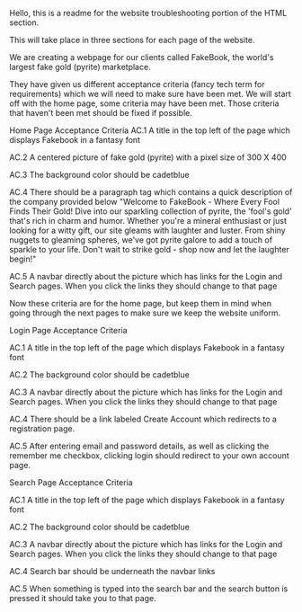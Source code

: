 Hello, this is a readme for the website troubleshooting portion of the HTML section.

This will take place in three sections for each page of the website.

We are creating a webpage for our clients called FakeBook, the world's largest fake gold (pyrite) marketplace. 

They have given us different acceptance criteria (fancy tech term for requirements) which we
will need to make sure have been met. 
We will start off with the home page, some criteria may have been met.
Those criteria that haven't been met should be fixed if possible.

Home Page Acceptance Criteria
AC.1 A title in the top left of the page which displays Fakebook in a fantasy font 

AC.2 A centered picture of fake gold (pyrite) with a pixel size of 300 X 400

AC.3 The background color should be cadetblue

AC.4  There should be a paragraph tag which contains a quick description of the company provided below
        "Welcome to FakeBook - Where Every Fool Finds Their Gold! Dive into our sparkling collection of pyrite, the 'fool's gold' that's rich in charm and humor. Whether you're a mineral enthusiast or just looking for a witty gift, our site gleams with laughter and luster. From shiny nuggets to gleaming spheres, we've got pyrite galore to add a touch of sparkle to your life. Don't wait to strike gold - shop now and let the laughter begin!"

AC.5 A navbar directly about the picture which has links for the Login and Search pages. 
        When you click the links they should change to that page

Now these criteria are for the home page, but keep them in mind when going through the next pages to make sure
we keep the website uniform.

Login Page Acceptance Criteria 

AC.1 A title in the top left of the page which displays Fakebook in a fantasy font 

AC.2 The background color should be cadetblue

AC.3 A navbar directly about the picture which has links for the Login and Search pages. 
        When you click the links they should change to that page

AC.4 There should be a link labeled Create Account which redirects to a registration page.

AC.5 After entering email and password details, as well as clicking the remember me checkbox, clicking login should redirect 
to your own account page.


Search Page Acceptance Criteria

AC.1 A title in the top left of the page which displays Fakebook in a fantasy font 

AC.2 The background color should be cadetblue

AC.3 A navbar directly about the picture which has links for the Login and Search pages. 
        When you click the links they should change to that page

AC.4 Search bar should be underneath the navbar links 

AC.5 When something is typed into the search bar and the search button is pressed it should take you to that page.
